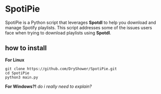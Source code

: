 # SpotiPie
SpotiPie is a Python script that leverages **__Spotdl__** to help you download and manage Spotify playlists. This script addresses some of the issues users face when trying to download playlists using __Spotdl__.


## how to install
**For Linux**
```
git clone https://github.com/DryShower/SpotiPie.git
cd SpotiPie
python3 main.py
```
**For Windows?!** 
_do i really need to explain?_
